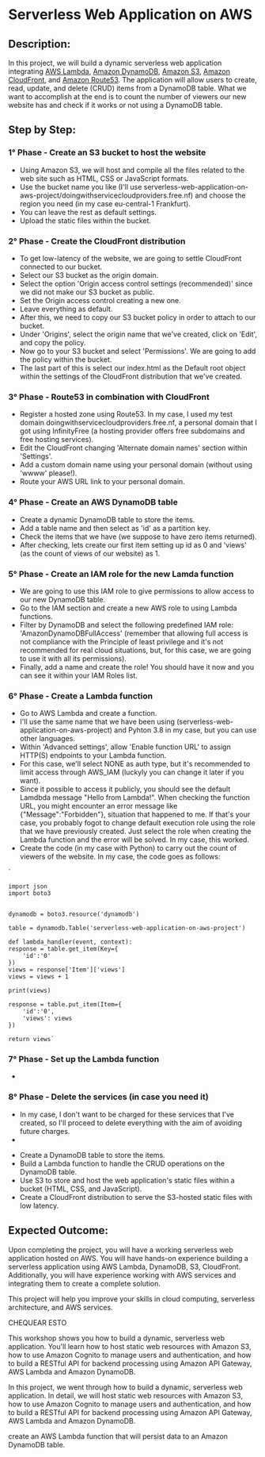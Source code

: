# Serverless Web Application on AWS

## Description:

In this project, we will build a dynamic serverless web application integrating [AWS Lambda](https://aws.amazon.com/es/lambda/), [Amazon DynamoDB](https://aws.amazon.com/es/dynamodb/), [Amazon S3](https://aws.amazon.com/es/s3/), [Amazon CloudFront](https://aws.amazon.com/es/cloudfront/), and [Amazon Route53](https://aws.amazon.com/es/route53/). The application will allow users to create, read, update, and delete (CRUD) items from a DynamoDB table. What we want to accomplish at the end is to count the number of viewers our new website has and check if it works or not using a DynamoDB table.

## Step by Step:


### 1° Phase - Create an S3 bucket to host the website

- Using Amazon S3, we will host and compile all the files related to the web site such as HTML, CSS or JavaScript formats.
- Use the bucket name you like (I'll use serverless-web-application-on-aws-project/doingwithservicecloudproviders.free.nf) and choose the region you need (in my case eu-central-1 Frankfurt).
- You can leave the rest as default settings.
- Upload the static files within the bucket.


### 2° Phase - Create the CloudFront distribution

- To get low-latency of the website, we are going to settle CloudFront connected to our bucket.
- Select our S3 bucket as the origin domain.
- Select the option 'Origin access control settings (recommended)' since we did not make our S3 bucket as public.
- Set the Origin access control creating a new one.
- Leave everything as default.
- After this, we need to copy our S3 bucket policy in order to attach to our bucket.
- Under 'Origins', select the origin name that we've created, click on 'Edit', and copy the policy.
- Now go to your S3 bucket and select 'Permissions'. We are going to add the policy within the bucket.
- The last part of this is select our index.html as the Default root object within the settings of the CloudFront distribution that we've created.


### 3° Phase - Route53 in combination with CloudFront

- Register a hosted zone using Route53. In my case, I used my test domain doingwithservicecloudproviders.free.nf, a personal domain that I got using InfinityFree (a hosting provider offers free subdomains and free hosting services).
- Edit the CloudFront changing 'Alternate domain names' section within 'Settings'.
- Add a custom domain name using your personal domain (without using 'wwww' please!).
- Route your AWS URL link to your personal domain.


### 4° Phase - Create an AWS DynamoDB table

- Create a dynamic DynamoDB table to store the items.
- Add a table name and then select as 'id' as a partition key.
- Check the items that we have (we suppose to have zero items returned).
- After checking, lets create our first item setting up id as 0 and 'views' (as the count of views of our website) as 1.


### 5° Phase - Create an IAM role for the new Lamda function

- We are going to use this IAM role to give permissions to allow access to our new DynamoDB table.
- Go to the IAM section and create a new AWS role to using Lambda functions.
- Filter by DynamoDB and select the following predefined IAM role: 'AmazonDynamoDBFullAccess' (remember that allowing full access is not compliance with the Principle of least privilege and it's not recommended for real cloud situations, but, for this case, we are going to use it with all its permissions).
- Finally, add a name and create the role! You should have it now and you can see it within your IAM Roles list.


### 6° Phase - Create a Lambda function

- Go to AWS Lambda and create a function.
- I'll use the same name that we have been using (serverless-web-application-on-aws-project) and Pyhton 3.8 in my case, but you can use other languages.
- Within 'Advanced settings', allow 'Enable function URL' to assign HTTP(S) endpoints to your Lambda function.
- For this case, we'll select NONE as auth type, but it's recommended to limit access through AWS_IAM (luckyly you can change it later if you want).
- Since it possible to access it publicly, you should see the default Lamdbda message "Hello from Lambda!". When checking the function URL, you might encounter an error message like {"Message":"Forbidden"}, situation that happened to me. If that's your case, you probably fogot to change default execution role using the role that we have previously created. Just select the role when creating the Lambda function and the error will be solved. In my case, this worked.
- Create the code (in my case with Python) to carry out the count of viewers of the website. In my case, the code goes as follows:


`
    
    import json
    import boto3


    dynamodb = boto3.resource('dynamodb')
    
    table = dynamodb.Table('serverless-web-application-on-aws-project')

    def lambda_handler(event, context):
    response = table.get_item(Key={
        'id':'0'
    })
    views = response['Item']['views']
    views = views + 1
    
    print(views)
    
    response = table.put_item(Item={
        'id':'0',
        'views': views
    })
    
    return views`
    

### 7° Phase - Set up the Lambda function

- 


### 8° Phase - Delete the services (in case you need it)

- In my case, I don't want to be charged for these services that I've created, so I'll proceed to delete everything with the aim of avoiding future charges.
- 




* Create a DynamoDB table to store the items.
* Build a Lambda function to handle the CRUD operations on the DynamoDB table.
* Use S3 to store and host the web application's static files within a bucket (HTML, CSS, and JavaScript).
* Create a CloudFront distribution to serve the S3-hosted static files with low latency.




## Expected Outcome:

Upon completing the project, you will have a working serverless web application hosted on AWS.
You will have hands-on experience building a serverless application using AWS Lambda, DynamoDB, S3, CloudFront.
Additionally, you will have experience working with AWS services and integrating them to create a complete solution.

This project will help you improve your skills in cloud computing, serverless architecture, and AWS services.









CHEQUEAR ESTO 

This workshop shows you how to build a dynamic, serverless web application. You'll learn how to host static web resources with Amazon S3, how to use Amazon Cognito to manage users and authentication, and how to build a RESTful API for backend processing using Amazon API Gateway, AWS Lambda and Amazon DynamoDB.

In this project, we went through how to build a dynamic, serverless web application. In detail, we will host static web resources with Amazon S3, how to use Amazon Cognito to manage users and authentication, and how to build a RESTful API for backend processing using Amazon API Gateway, AWS Lambda and Amazon DynamoDB.




create an AWS Lambda function that will persist data to an Amazon DynamoDB table.


